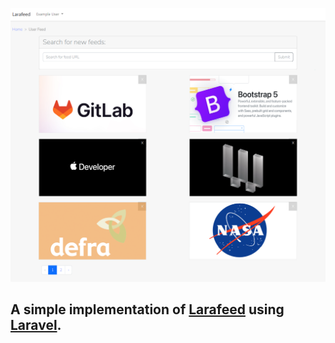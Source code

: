 <p align="center">
  <kbd><img src="https://github.com/eftersom/larafeed/blob/main/public/images/larafeedpageexample.png"></kbd>
</p>

## A simple implementation of [Larafeed](https://github.com/eftersom/larafeed) using [Laravel](https://laravel.com).
